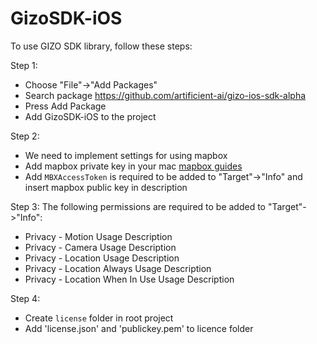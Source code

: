 # GizoSDK-iOS

To use GIZO SDK library, follow these steps:

Step 1:
- Choose "File"->"Add Packages"
- Search package https://github.com/artificient-ai/gizo-ios-sdk-alpha
- Press Add Package
- Add GizoSDK-iOS to the project

Step 2:
- We need to implement settings for using mapbox
- Add mapbox private key in your mac [mapbox guides](https://docs.mapbox.com/ios/maps/guides/install/#configure-credentials)
- Add `MBXAccessToken` is required to be added to "Target"->"Info" and insert mapbox public key in description

Step 3:
The following permissions are required to be added to "Target"->"Info":
- Privacy - Motion Usage Description
- Privacy - Camera Usage Description
- Privacy - Location Usage Description
- Privacy - Location Always Usage Description
- Privacy - Location When In Use Usage Description

Step 4: 
- Create `license` folder in root project
- Add 'license.json' and 'publickey.pem' to licence folder
